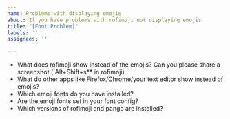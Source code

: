 ```yaml
---
name: Problems with displaying emojis
about: If you have problems with rofimoji not displaying emojis
title: "[Font Problem]"
labels: ''
assignees: ''

---
```


* What does rofimoji show instead of the emojis? Can you please share a screenshot (`Alt+Shift+s** in rofimoji)
* What do other apps like Firefox/Chrome/your text editor show instead of emojis?
* Which emoji fonts do you have installed?
* Are the emoji fonts set in your font config?
* Which versions of rofimoji and pango are installed?
